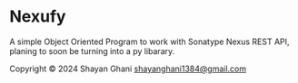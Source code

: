 # Nexufy
A simple Object Oriented Program to work with Sonatype Nexus REST API, planing to soon be turning into a py libarary.

Copyright © 2024 Shayan Ghani shayanghani1384@gmail.com